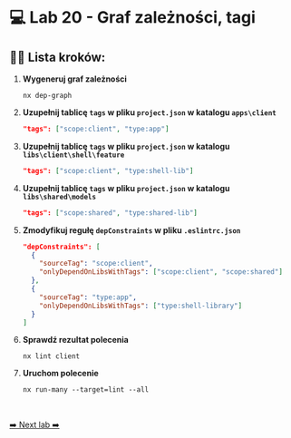 # 💻 Lab 20 - Graf zależności, tagi

## 🏋️‍♀️ Lista kroków:

1. **Wygeneruj graf zależności**

    ```shell
    nx dep-graph
    ```

2. **Uzupełnij tablicę `tags` w pliku `project.json` w katalogu `apps\client`**

   ```json
   "tags": ["scope:client", "type:app"] 
   ```

3. **Uzupełnij tablicę `tags` w pliku `project.json` w katalogu `libs\client\shell\feature`**

   ```json
   "tags": ["scope:client", "type:shell-lib"]
   ```

4. **Uzupełnij tablicę `tags` w pliku `project.json` w katalogu `libs\shared\models`**

    ```json
    "tags": ["scope:shared", "type:shared-lib"]
    ```

5. **Zmodyfikuj regułę `depConstraints` w pliku `.eslintrc.json`**

    ```json
    "depConstraints": [
      {
        "sourceTag": "scope:client",
        "onlyDependOnLibsWithTags": ["scope:client", "scope:shared"]
      },
      {
        "sourceTag": "type:app",
        "onlyDependOnLibsWithTags": ["type:shell-library"]
      }
    ]
    ```

6. **Sprawdź rezultat polecenia**

    ```shell
    nx lint client
    ```

7. **Uruchom polecenie**

    ```shell
    nx run-many --target=lint --all
    ```
<br>

[➡️ Next lab ➡️](./lab_21.md)
